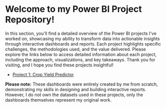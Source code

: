 # Welcome to my Power BI Project Repository!

In this section, you'll find a detailed overview of the Power BI projects I've worked on, showcasing my ability to transform data into actionable insights through interactive dashboards and reports. Each project highlights specific challenges, the methodologies used, and the value delivered. Please explore the links below to access detailed information about each project, including the approach, visualizations, and key takeaways. Thank you for visiting, and I hope you find these projects insightful!

- [Project 1: Crop Yield Predictor](https://github.com/hema-segar/Power-BI-Projects/blob/main/Crop%20Yield%20Predictor.md)

**Please note:** These dashboards were entirely created by me from scratch, demonstrating my skills in designing and building interactive reports. However, I do not own the datasets used in these projects, only the dashboards themselves represent my original work.
